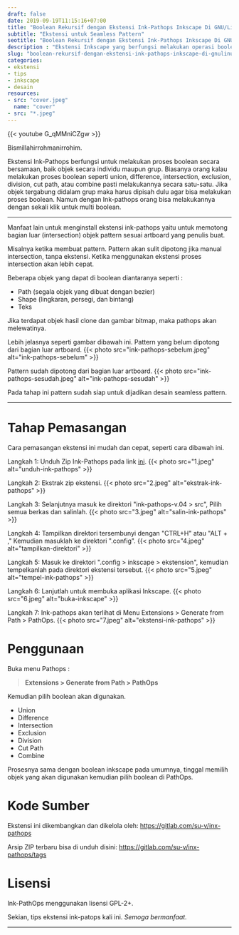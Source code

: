 ```yaml
---
draft: false
date: 2019-09-19T11:15:16+07:00
title: "Boolean Rekursif dengan Ekstensi Ink-Pathops Inkscape Di GNU/Linux"
subtitle: "Ekstensi untuk Seamless Pattern"
seotitle: "Boolean Rekursif dengan Ekstensi Ink-Pathops Inkscape Di GNU/Linux"
description : "Ekstensi Inkscape yang berfungsi melakukan operasi boolean seperti union, difference, intersection, exclusion, division, cut path, dan combine secara rekursif dalam waktu yang bersamaan. Ink-pathops juga bisa melakukan proses boolean objek di dalam grup."
slug: "boolean-rekursif-dengan-ekstensi-ink-pathops-inkscape-di-gnulinux"
categories:
- ekstensi
- tips
- inkscape
- desain
resources:
- src: "cover.jpeg"
  name: "cover"
- src: "*.jpeg"
---
```


{{< youtube G_qMMniCZgw >}}

Bismillahirrohmanirrohim.

Ekstensi Ink-Pathops berfungsi untuk melakukan proses boolean secara bersamaan, baik objek secara individu maupun grup. Biasanya orang kalau melakukan proses boolean seperti union, difference, intersection, exclusion, division, cut path, atau combine pasti melakukannya secara satu-satu. Jika objek tergabung didalam grup maka harus dipisah dulu agar bisa melakukan proses boolean. Namun dengan Ink-pathops orang bisa melakukannya dengan sekali klik untuk multi boolean.

***

Manfaat lain untuk menginstall ekstensi ink-pathops yaitu untuk memotong bagian luar (intersection) objek pattern sesuai artboard yang penulis buat.

Misalnya ketika membuat pattern. Pattern akan sulit dipotong jika manual intersection, tanpa ekstensi. Ketika menggunakan ekstensi proses intersection akan lebih cepat.

Beberapa objek yang dapat di boolean diantaranya seperti :

- Path (segala objek yang dibuat dengan bezier)
- Shape (lingkaran, persegi, dan bintang)
- Teks

Jika terdapat objek hasil clone dan gambar bitmap, maka pathops akan melewatinya.

Lebih jelasnya seperti gambar dibawah ini. Pattern yang belum dipotong dari bagian luar artboard.
{{< photo src="ink-pathops-sebelum.jpeg" alt="ink-pathops-sebelum" >}}

Pattern sudah dipotong dari bagian luar artboard.
{{< photo src="ink-pathops-sesudah.jpeg" alt="ink-pathops-sesudah" >}}

Pada tahap ini pattern sudah siap untuk dijadikan desain seamless pattern.

***

# Tahap Pemasangan

Cara pemasangan ekstensi ini mudah dan cepat, seperti cara dibawah ini.

Langkah 1: Unduh Zip Ink-Pathops pada link [ini].
{{< photo src="1.jpeg" alt="unduh-ink-pathops" >}}

Langkah 2: Ekstrak zip ekstensi.
{{< photo src="2.jpeg" alt="ekstrak-ink-pathops" >}}

Langkah 3: Selanjutnya masuk ke direktori "ink-pathops-v.04 > src", Pilih semua berkas dan salinlah.
{{< photo src="3.jpeg" alt="salin-ink-pathops" >}}

Langkah 4: Tampilkan direktori tersembunyi dengan "CTRL+H" atau "ALT + ," Kemudian masuklah ke direktori ".config".
{{< photo src="4.jpeg" alt="tampilkan-direktori" >}}

Langkah 5: Masuk ke direktori ".config > inkscape > ekstension", kemudian tempelkanlah pada direktori ekstensi tersebut.
{{< photo src="5.jpeg" alt="tempel-ink-pathops" >}}

Langkah 6: Lanjutlah untuk membuka aplikasi Inkscape.
{{< photo src="6.jpeg" alt="buka-inkscape" >}}

Langkah 7: Ink-pathops akan terlihat di Menu Extensions > Generate from Path > PathOps.
{{< photo src="7.jpeg" alt="ekstensi-ink-pathops" >}}

# Penggunaan

Buka menu Pathops :

> **Extensions > Generate from Path > PathOps**

Kemudian pilih boolean akan digunakan.

- Union
- Difference
- Intersection
- Exclusion
- Division
- Cut Path
- Combine

Prosesnya sama dengan boolean inkscape pada umumnya, tinggal memilih objek yang akan digunakan kemudian pilih boolean di PathOps.

# Kode Sumber

Ekstensi ini dikembangkan dan dikelola oleh:
https://gitlab.com/su-v/inx-pathops

Arsip ZIP terbaru bisa di unduh disini: 
https://gitlab.com/su-v/inx-pathops/tags

# Lisensi

Ink-PathOps menggunakan lisensi GPL-2+.

Sekian, tips ekstensi ink-patops kali ini. _Semoga bermanfaat._

***

[ini]:https://gitlab.com/su-v/inx-pathops/tags
